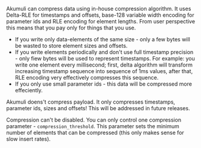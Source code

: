 Akumuli can compress data using in-house compression algorithm. It uses Delta-RLE for timestamps and offsets, base-128 variable width encoding for parameter ids and RLE encoding for element lengths. From user perspective this means that you pay only for things that you use. 
* If you write only data-elements of the same size - only a few bytes will be wasted to store element sizes and offsets.
* If you write elements periodically and don't use full timestamp precision - only fiew bytes will be used to represent timestamps. For example: you write one element every millisecond; first, delta algorithm will transform increasing timestamp sequence into sequence of 1ms values, after that, RLE encoding very effectively compresses this sequence.
* If you only use small parameter ids - this data will be compressed more effeciently.

Akumuli doens't compress payload. It only compresses timestamps, parameter ids, sizes and offsets! This will be addressed in future releases.

Compression can't be disabled. You can only control one compression parameter - `compression_threshold`. This parameter sets the minimum number of elements that can be compressed (this only makes sense for slow insert rates).
